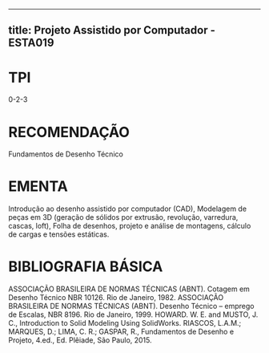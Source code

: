 
---
title: Projeto Assistido por Computador - ESTA019 
---

# TPI

0-2-3

# RECOMENDAÇÃO

Fundamentos de Desenho Técnico

# EMENTA

Introdução ao desenho assistido por computador (CAD), Modelagem de peças em 3D (geração de sólidos por extrusão, revolução, varredura, cascas, loft), Folha de desenhos, projeto e análise de montagens, cálculo de cargas e tensões estáticas.

# BIBLIOGRAFIA BÁSICA

ASSOCIAÇÃO BRASILEIRA DE NORMAS TÉCNICAS (ABNT). Cotagem em Desenho Técnico NBR 10126. Rio de Janeiro, 1982.
ASSOCIAÇÃO BRASILEIRA DE NORMAS TÉCNICAS (ABNT). Desenho Técnico – emprego de Escalas, NBR 8196. Rio de Janeiro, 1999.
HOWARD. W. E. and MUSTO, J. C., Introduction to Solid Modeling Using SolidWorks.
RIASCOS, L.A.M.; MARQUES, D.; LIMA, C. R.; GASPAR, R., Fundamentos de Desenho e Projeto, 4.ed., Ed. Plêiade, São Paulo, 2015.
        